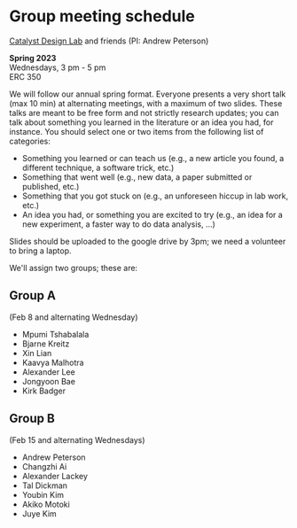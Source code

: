 # Group meeting schedule #
[Catalyst Design Lab](http://brown.edu/go/catalyst) and friends (PI: Andrew Peterson)

**Spring 2023**  
Wednesdays, 3 pm - 5 pm  
ERC 350

We will follow our annual spring format. Everyone presents a very short talk (max 10 min) at alternating meetings, with a maximum of two slides. These talks are meant to be free form and not strictly research updates; you can talk about something you learned in the literature or an idea you had, for instance. You should select one or two items from the following list of categories:

* Something you learned or can teach us (e.g., a new article you found, a different technique, a software trick, etc.)
* Something that went well (e.g., new data, a paper submitted or published, etc.)
* Something that you got stuck on (e.g., an unforeseen hiccup in lab work, etc.)
* An idea you had, or something you are excited to try (e.g., an idea for a new experiment, a faster way to do data analysis, ...)

Slides should be uploaded to the google drive by 3pm; we need a volunteer to bring a laptop.

We'll assign two groups; these are:

## Group A ##
(Feb 8 and alternating Wednesday)

* Mpumi Tshabalala
* Bjarne Kreitz
* Xin Lian
* Kaavya Malhotra
* Alexander Lee
* Jongyoon Bae
* Kirk Badger


## Group B ##
(Feb 15 and alternating Wednesdays)

* Andrew Peterson
* Changzhi Ai
* Alexander Lackey
* Tal Dickman
* Youbin Kim
* Akiko Motoki
* Juye Kim